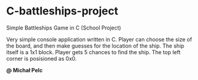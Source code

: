 # C-battleships-project
Simple Battleships Game in C (School Project)



Very simple console application written in C. Player can choose the size of the board, and then make guesses for the location of the ship.
The ship itself is a 1x1 block.
Player gets 5 chances to find the ship. The top left corner is posisioned as 0x0.


  <b> @ Michał Pelc <b/>
